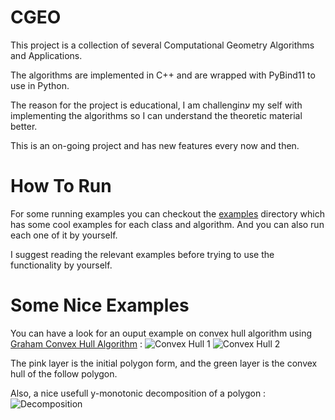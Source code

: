 # CGEO

This project is a collection of several Computational Geometry Algorithms and Applications.

The algorithms are implemented in C++ and are wrapped with PyBind11 to use in Python.

The reason for the project is educational, I am challenginע my self with implementing the algorithms so I can understand the theoretic material better.

This is an on-going project and has new features every now and then.

# How To Run

For some running examples you can checkout the [examples](https://github.com/tomsabala/CGEO/tree/main/examples) directory which has some cool examples for each class and algorithm. And you can also run each one of it by yourself.

I suggest reading the relevant examples before trying to use the functionality by yourself.

# Some Nice Examples
You can have a look for an ouput example on convex hull algorithm using [Graham Convex Hull Algorithm](https://en.wikipedia.org/wiki/Graham_scan) :
![Convex Hull 1](http://url/to/img.png)
![Convex Hull 2](http://url/to/img.png)

The pink layer is the initial polygon form, and the green layer is the convex hull of the follow polygon.

Also, a nice usefull y-monotonic decomposition of a polygon :
![Decomposition](http://url/to/img.png)
